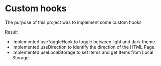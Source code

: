 # Custom hooks

The purpose of this project was to implement some custom hooks

Result

- Implemented useToggleHook to toggle between light and dark theme.
- Implemented useDirection to identify the direction of the HTML Page.
- Implemented useLocalStorage to set Items and get Items from Local Storage.
